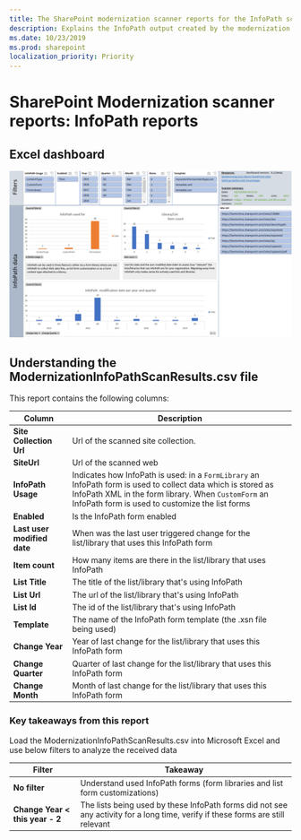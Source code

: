 ```yaml
---
title: The SharePoint modernization scanner reports for the InfoPath scanner mode
description: Explains the InfoPath output created by the modernization scanner
ms.date: 10/23/2019
ms.prod: sharepoint
localization_priority: Priority
---
```


# SharePoint Modernization scanner reports: InfoPath reports

## Excel dashboard

![InfoPath dashboard](media/modernize/excel_infopathusage.png)

## Understanding the ModernizationInfoPathScanResults.csv file

This report contains the following columns:

Column | Description
---------|----------
**Site Collection Url** | Url of the scanned site collection.
**SiteUrl** | Url of the scanned web
**InfoPath Usage** | Indicates how InfoPath is used: in a `FormLibrary` an InfoPath form is used to collect data which is stored as InfoPath XML in the form library. When `CustomForm` an InfoPath form is used to customize the list forms
**Enabled** | Is the InfoPath form enabled
**Last user modified date** | When was the last user triggered change for the list/library that uses this InfoPath form
**Item count** | How many items are there in the list/library that uses InfoPath
**List Title** | The title of the list/library that's using InfoPath
**List Url** | The url of the list/library that's using InfoPath
**List Id** | The id of the list/library that's using InfoPath
**Template** | The name of the InfoPath form template (the .xsn file being used)
**Change Year** | Year of last change for the list/library that uses this InfoPath form
**Change Quarter** | Quarter of last change for the list/library that uses this InfoPath form
**Change Month** | Month of last change for the list/library that uses this InfoPath form

### Key takeaways from this report ###

Load the ModernizationInfoPathScanResults.csv into Microsoft Excel and use below filters to analyze the received data

Filter | Takeaway
---------|----------
**No filter** | Understand used InfoPath forms (form libraries and list form customizations)
**Change Year < this year - 2** | The lists being used by these InfoPath forms did not see any activity for a long time, verify if these forms are still relevant
